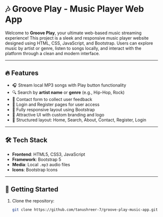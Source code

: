 # 🎶 Groove Play - Music Player Web App

Welcome to **Groove Play**, your ultimate web-based music streaming experience! This project is a sleek and responsive music player website designed using HTML, CSS, JavaScript, and Bootstrap. Users can explore music by artist or genre, listen to songs locally, and interact with the platform through a clean and modern interface.

---

## 🔥 Features

- 🎧 Stream local MP3 songs with Play button functionality
- 🔍 Search by **artist name** or **genre** (e.g., Hip-Hop, Rock)
- 📝 Contact form to collect user feedback
- 👤 Login and Register pages for user access
- 📱 Fully responsive layout using Bootstrap
- 🎨 Attractive UI with custom branding and logo
- 📂 Structured layout: Home, Search, About, Contact, Register, Login

---

## 🛠 Tech Stack

- **Frontend**: HTML5, CSS3, JavaScript
- **Framework**: Bootstrap 5
- **Media**: Local `.mp3` audio files
- **Icons**: Bootstrap Icons

---


## 🚀 Getting Started

1. Clone the repository:
   ```bash
   git clone https://github.com/tanushreer-7/groove-play-music-app.git
